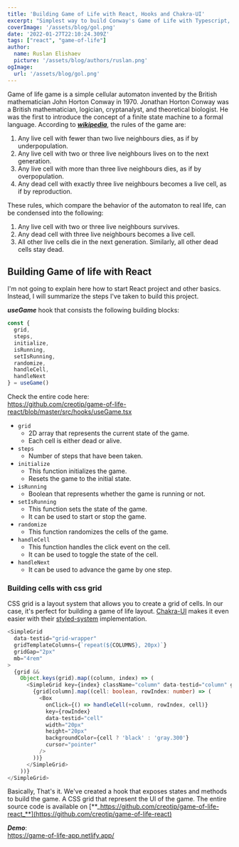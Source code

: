 ```yaml
---
title: 'Building Game of Life with React, Hooks and Chakra-UI'
excerpt: "Simplest way to build Conway's Game of Life with Typescript, React, Hooks and Chakra-UI. Repository with the source code provided."
coverImage: '/assets/blog/gol.png'
date: '2022-01-27T22:10:24.309Z'
tags: ["react", "game-of-life"]
author:
  name: Ruslan Elishaev
  picture: '/assets/blog/authors/ruslan.png'
ogImage:
  url: '/assets/blog/gol.png'
---
```



Game of life game is a simple cellular automaton invented by the British mathematician John Horton Conway in 1970. 
Jonathan Horton Conway was a British mathematician, logician, cryptanalyst, and theoretical biologist. He was the first to introduce the concept of a finite state machine to a formal language.
According to [**_wikipedia_**](https://en.wikipedia.org/wiki/Conway's_Game_of_Life), the rules of the game are:

1. Any live cell with fewer than two live neighbours dies, as if by underpopulation.
2. Any live cell with two or three live neighbours lives on to the next generation.
3. Any live cell with more than three live neighbours dies, as if by overpopulation.
4. Any dead cell with exactly three live neighbours becomes a live cell, as if by reproduction.

These rules, which compare the behavior of the automaton to real life, can be condensed into the following:

1. Any live cell with two or three live neighbours survives.
2. Any dead cell with three live neighbours becomes a live cell.
3. All other live cells die in the next generation. Similarly, all other dead cells stay dead.

## Building Game of life with React 

I'm not going to explain here how to start React project and other basics. Instead, I will summarize the steps I've taken to build this project.

**_useGame_** hook that consists the following building blocks:

```typescript jsx
const { 
  grid, 
  steps, 
  initialize, 
  isRunning, 
  setIsRunning, 
  randomize, 
  handleCell, 
  handleNext 
} = useGame() 
```
Check the entire code here: <br/>
https://github.com/creotip/game-of-life-react/blob/master/src/hooks/useGame.tsx


- `grid`
  - 2D array that represents the current state of the game.
  - Each cell is either dead or alive.
- `steps`
  - Number of steps that have been taken.
- `initialize`
  - This function initializes the game.
  - Resets the game to the initial state.
- `isRunning`
  - Boolean that represents whether the game is running or not.
- `setIsRunning`
  - This function sets the state of the game.
  - It can be used to start or stop the game.
- `randomize`
  - This function randomizes the cells of the game.
- `handleCell`
  - This function handles the click event on the cell.
  - It can be used to toggle the state of the cell.
- `handleNext` 
  - It can be used to advance the game by one step.


### Building cells with css grid

CSS grid is a layout system that allows you to create a grid of cells. 
In our case, it's perfect for building a game of life layout. [Chakra-UI](https://chakra-ui.com/docs/getting-started) makes it even easier with their [styled-system](https://styled-system.com/) implementation.

```typescript jsx
<SimpleGrid
  data-testid="grid-wrapper"
  gridTemplateColumns={`repeat(${COLUMNS}, 20px)`}
  gridGap="2px"
  mb="4rem"
>
  {grid &&
    Object.keys(grid).map((column, index) => (
      <SimpleGrid key={index} className="column" data-testid="column" gridGap="2px">
        {grid[column].map((cell: boolean, rowIndex: number) => (
          <Box
            onClick={() => handleCell(+column, rowIndex, cell)}
            key={rowIndex}
            data-testid="cell"
            width="20px"
            height="20px"
            backgroundColor={cell ? 'black' : 'gray.300'}
            cursor="pointer"
          />
        ))}
      </SimpleGrid>
    ))}
</SimpleGrid>
```

Basically, That's it. We've created a hook that exposes states and methods to build the game. A CSS grid that represent the UI of the game.
The entire source code is available on [**_https://github.com/creotip/game-of-life-react_**](https://github.com/creotip/game-of-life-react)

**_Demo_**: <br/>
https://game-of-life-app.netlify.app/